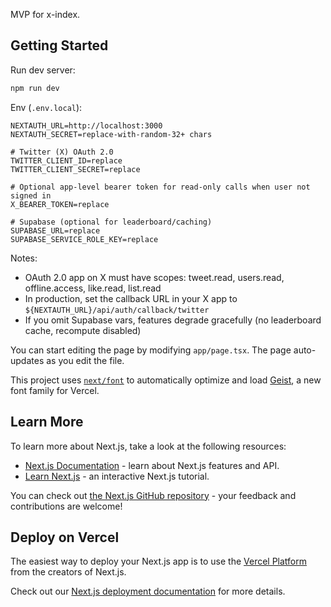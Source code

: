 MVP for x-index.

## Getting Started

Run dev server:

```bash
npm run dev
```

Env (`.env.local`):

```
NEXTAUTH_URL=http://localhost:3000
NEXTAUTH_SECRET=replace-with-random-32+ chars

# Twitter (X) OAuth 2.0
TWITTER_CLIENT_ID=replace
TWITTER_CLIENT_SECRET=replace

# Optional app-level bearer token for read-only calls when user not signed in
X_BEARER_TOKEN=replace

# Supabase (optional for leaderboard/caching)
SUPABASE_URL=replace
SUPABASE_SERVICE_ROLE_KEY=replace
```

Notes:
- OAuth 2.0 app on X must have scopes: tweet.read, users.read, offline.access, like.read, list.read
- In production, set the callback URL in your X app to `${NEXTAUTH_URL}/api/auth/callback/twitter`
- If you omit Supabase vars, features degrade gracefully (no leaderboard cache, recompute disabled)

You can start editing the page by modifying `app/page.tsx`. The page auto-updates as you edit the file.

This project uses [`next/font`](https://nextjs.org/docs/app/building-your-application/optimizing/fonts) to automatically optimize and load [Geist](https://vercel.com/font), a new font family for Vercel.

## Learn More

To learn more about Next.js, take a look at the following resources:

- [Next.js Documentation](https://nextjs.org/docs) - learn about Next.js features and API.
- [Learn Next.js](https://nextjs.org/learn) - an interactive Next.js tutorial.

You can check out [the Next.js GitHub repository](https://github.com/vercel/next.js) - your feedback and contributions are welcome!

## Deploy on Vercel

The easiest way to deploy your Next.js app is to use the [Vercel Platform](https://vercel.com/new?utm_medium=default-template&filter=next.js&utm_source=create-next-app&utm_campaign=create-next-app-readme) from the creators of Next.js.

Check out our [Next.js deployment documentation](https://nextjs.org/docs/app/building-your-application/deploying) for more details.
